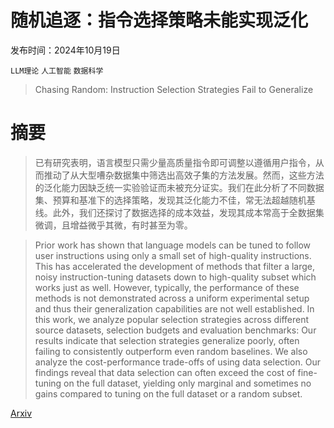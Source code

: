 # 随机追逐：指令选择策略未能实现泛化

发布时间：2024年10月19日

`LLM理论` `人工智能` `数据科学`

> Chasing Random: Instruction Selection Strategies Fail to Generalize

# 摘要

> 已有研究表明，语言模型只需少量高质量指令即可调整以遵循用户指令，从而推动了从大型嘈杂数据集中筛选出高效子集的方法发展。然而，这些方法的泛化能力因缺乏统一实验验证而未被充分证实。我们在此分析了不同数据集、预算和基准下的选择策略，发现其泛化能力不佳，常无法超越随机基线。此外，我们还探讨了数据选择的成本效益，发现其成本常高于全数据集微调，且增益微乎其微，有时甚至为零。

> Prior work has shown that language models can be tuned to follow user instructions using only a small set of high-quality instructions. This has accelerated the development of methods that filter a large, noisy instruction-tuning datasets down to high-quality subset which works just as well. However, typically, the performance of these methods is not demonstrated across a uniform experimental setup and thus their generalization capabilities are not well established. In this work, we analyze popular selection strategies across different source datasets, selection budgets and evaluation benchmarks: Our results indicate that selection strategies generalize poorly, often failing to consistently outperform even random baselines. We also analyze the cost-performance trade-offs of using data selection. Our findings reveal that data selection can often exceed the cost of fine-tuning on the full dataset, yielding only marginal and sometimes no gains compared to tuning on the full dataset or a random subset.

[Arxiv](https://arxiv.org/abs/2410.15225)